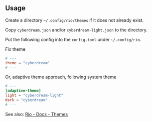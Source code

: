 ## Usage

Create a directory `~/.config/rio/themes` if it does not already exist.

Copy `cyberdream.json` and/or `cyberdream-light.json` to the directory.

Put the following config into the `config.toml` under `~/.config/rio`.

Fix theme

```toml
# ---
theme = "cyberdream"
# ---
```

Or, adaptive theme approach, following system theme

```toml
# ---
[adaptive-theme]
light = "cyberdream-light"
dark = "cyberdream"
# ---
```

See also: [Rio - Docs - Themes](https://raphamorim.io/rio/docs/next/themes)
